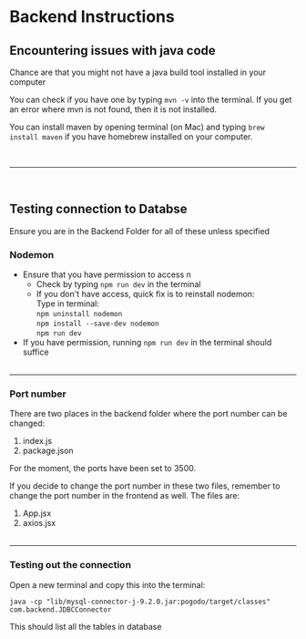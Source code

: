 # Backend Instructions

## Encountering issues with java code
Chance are that you might not have a java build tool installed in your computer

You can check if you have one by typing `mvn -v` into the terminal. If you get an error where mvn is not found, then it is not installed. 

You can install maven by opening terminal (on Mac) and typing `brew install maven` if you have homebrew installed on your computer.

<br>

--- 
<br>

## Testing connection to Databse
Ensure you are in the Backend Folder for all of these unless specified


### Nodemon
- Ensure that you have permission to access n
    - Check by typing `npm run dev` in the terminal
    - If you don't have access, quick fix is to reinstall nodemon:\
    Type in terminal: <br> 
    `npm uninstall nodemon` <br> 
    `npm install --save-dev nodemon` <br>
    `npm run dev`
- If you have permission, running `npm run dev` in the terminal should suffice
<br><Br>
---

### Port number
There are two places in the backend folder where the port number can be changed:
1. index.js
2. package.json

For the moment, the ports have been set to 3500.

If you decide to change the port number in these two files, remember to change the port number in the frontend as well. The files are:
1. App.jsx
2. axios.jsx
<br><br>
---

### Testing out the connection
Open a new terminal and copy this into the terminal:

`java -cp "lib/mysql-connector-j-9.2.0.jar:pogodo/target/classes" com.backend.JDBCConnector`

This should list all the tables in database